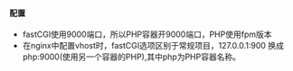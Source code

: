 #### 配置

- fastCGI使用9000端口，所以PHP容器开9000端口，PHP使用fpm版本
- 在nginx中配置vhost时，fastCGI选项区别于常规项目，127.0.0.1:900 换成php:9000(使用另一个容器的PHP),其中php为PHP容器名称。